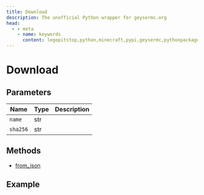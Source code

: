 ```yaml
---
title: Download
description: The unofficial Python wrapper for geysermc.org
head:
  - - meta
    - name: keywords
      content: legopitstop,python,minecraft,pypi,geysermc,pythonpackage
---
```


# Download

## Parameters

| Name     | Type | Description |
| -------- | ---- | ----------- |
| `name`   | str  |             |
| `sha256` | str  |             |

## Methods

- [from_json](#from-json)

## Example

```py

```
